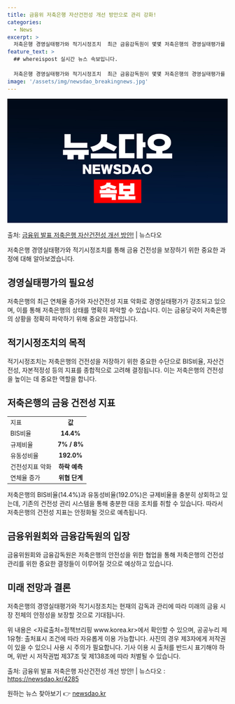 ```yaml
---
title: 금융위 저축은행 자산건전성 개선 방안으로 관리 강화!
categories:
  - News
excerpt: >
  저축은행 경영실태평가와 적기시정조치  최근 금융감독원이 몇몇 저축은행의 경영실태평가를 통해 자산건전성을 점검…
feature_text: >
  ## whereispost 실시간 뉴스 속보입니다.

  저축은행 경영실태평가와 적기시정조치  최근 금융감독원이 몇몇 저축은행의 경영실태평가를 통해 자산건전성을 점검…
image: '/assets/img/newsdao_breakingnews.jpg'
---
```


![뉴스다오 속보](/assets/img/newsdao_breakingnews.jpg)

<p>출처: <a href="https://newsdao.kr/4285" rel="dofollow">금융위 발표 저축은행 자산건전성 개선 방안!</a> | 뉴스다오</p>

<p data-ke-size="size16">저축은행 경영실태평가와 적기시정조치를 통해 금융 건전성을 보장하기 위한 중요한 과정에 대해 알아보겠습니다.</p>

<h2 data-ke-size="size26">경영실태평가의 필요성</h2>

<p data-ke-size="size16">저축은행의 최근 연체율 증가와 자산건전성 지표 악화로 경영실태평가가 강조되고 있으며, 이를 통해 저축은행의 상태를 명확히 파악할 수 있습니다. 이는 금융당국이 저축은행의 상황을 정확히 파악하기 위해 중요한 과정입니다.</p>

<h2 data-ke-size="size26">적기시정조치의 목적</h2>

<p data-ke-size="size16">적기시정조치는 저축은행의 건전성을 저장하기 위한 중요한 수단으로 BIS비율, 자산건전성, 자본적정성 등의 지표를 종합적으로 고려해 결정됩니다. 이는 저축은행의 건전성을 높이는 데 중요한 역할을 합니다.</p>

<h2 data-ke-size="size26">저축은행의 금융 건전성 지표</h2>

<table>
  <tr>
    <td>지표</td>
    <td style="text-align: center; height: 17px;"><b>값</b></td>
  </tr>
  <tr>
    <td>BIS비율</td>
    <td style="text-align: center; height: 17px;"><b>14.4%</b></td>
  </tr>
  <tr>
    <td>규제비율</td>
    <td style="text-align: center; height: 17px;"><b>7% / 8%</b></td>
  </tr>
  <tr>
    <td>유동성비율</td>
    <td style="text-align: center; height: 17px;"><b>192.0%</b></td>
  </tr>
  <tr>
    <td>건전성지표 악화</td>
    <td style="text-align: center; height: 17px;"><b>하락 예측</b></td>
  </tr>
  <tr>
    <td>연체율 증가</td>
    <td style="text-align: center; height: 17px;"><b>위협 단계</b></td>
  </tr>
</table>

<p data-ke-size="size16">저축은행의 BIS비율(14.4%)과 유동성비율(192.0%)은 규제비율을 충분히 상회하고 있는데, 기존의 건전성 관리 시스템을 통해 충분한 대응 조치를 취할 수 있습니다. 따라서 저축은행의 건전성 지표는 안정화될 것으로 예측됩니다.</p>

<h2 data-ke-size="size26">금융위원회와 금융감독원의 입장</h2>

<p data-ke-size="size16">금융위원회와 금융감독원은 저축은행의 안전성을 위한 협업을 통해 저축은행의 건전성 관리를 위한 중요한 결정들이 이루어질 것으로 예상하고 있습니다.</p>

<h2 data-ke-size="size26">미래 전망과 결론</h2>

<p data-ke-size="size16">저축은행의 경영실태평가와 적기시정조치는 현재의 감독과 관리에 따라 미래의 금융 시장 전체의 안정성을 보장할 것으로 기대됩니다.</p>

<p data-ke-size="size16">위 내용은 <자료출처=정책브리핑 www.korea.kr>에서 확인할 수 있으며, 공공누리 제1유형: 출처표시 조건에 따라 자유롭게 이용 가능합니다. 사진의 경우 제3자에게 저작권이 있을 수 있으니 사용 시 주의가 필요합니다. 기사 이용 시 출처를 반드시 표기해야 하며, 위반 시 저작권법 제37조 및 제138조에 따라 처벌될 수 있습니다.</p>

<p data-ke-size="size16">출처: 금융위 발표 저축은행 자산건전성 개선 방안! | 뉴스다오 : <a href="https://newsdao.kr/4285">https://newsdao.kr/4285</a></p> 

원하는 뉴스 찾아보기 👉 <a href="https://newsdao.kr" rel="dofollow">newsdao.kr</a>


